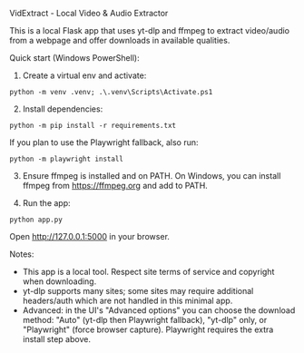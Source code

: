VidExtract - Local Video & Audio Extractor

This is a local Flask app that uses yt-dlp and ffmpeg to extract video/audio from a webpage and offer downloads in available qualities.

Quick start (Windows PowerShell):

1. Create a virtual env and activate:
```
python -m venv .venv; .\.venv\Scripts\Activate.ps1
```
2. Install dependencies:
```
python -m pip install -r requirements.txt
```
If you plan to use the Playwright fallback, also run:
```
python -m playwright install
```
3. Ensure ffmpeg is installed and on PATH. On Windows, you can install ffmpeg from https://ffmpeg.org and add to PATH.

4. Run the app:
```
python app.py
```

Open http://127.0.0.1:5000 in your browser.

Notes:
- This app is a local tool. Respect site terms of service and copyright when downloading.
- yt-dlp supports many sites; some sites may require additional headers/auth which are not handled in this minimal app.
 - Advanced: in the UI's "Advanced options" you can choose the download method: "Auto" (yt-dlp then Playwright fallback), "yt-dlp" only, or "Playwright" (force browser capture). Playwright requires the extra install step above.
